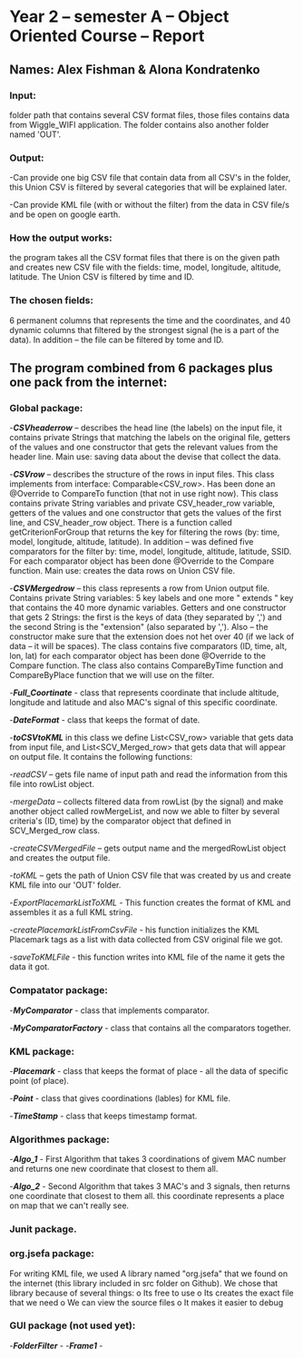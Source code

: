 # Year 2 – semester A – Object Oriented Course – Report 
## Names: Alex Fishman & Alona Kondratenko

### Input:
folder path that contains several CSV format files, those files contains data from Wiggle_WIFI application. The folder contains also another folder named 'OUT'.

### Output:  
-Can provide one big CSV file that contain data from all CSV's in the folder, this Union CSV is filtered by several categories that will be explained later.

-Can provide KML file (with or without the filter) from the data in CSV file/s and be open on google earth.

### How the output works: 
the program takes all the CSV format files that there is on the given path and creates new CSV file with the fields: time, model, longitude, altitude, latitude. The Union CSV is filtered by time and ID.

### The chosen fields: 
6 permanent columns that represents the time and the coordinates, and 40 dynamic columns that filtered by the strongest signal (he is a part of the data). In addition – the file can be filtered by tome and ID.

## The program combined from 6 packages plus one pack from the internet:
### Global package:
-**_CSVheaderrow_** – describes the head line (the labels) on the input file, it contains private Strings that matching the labels on the original file, getters of the values and one constructor that gets the relevant values from the header line.
Main use: saving data about the devise that collect the data.

-**_CSVrow_** – describes the structure of the rows in input files. 
This class implements from interface: Comparable<CSV_row>. 
Has been done an @Override to CompareTo function (that not in use right now). 
This class contains private String variables and private CSV_header_row variable, getters of the values and one constructor that gets the values of the first line, and CSV_header_row object.
There is a function called getCriterionForGroup that returns the key for filtering the rows (by: time, model, longitude, altitude, latitude).
In addition – was defined five comparators for the filter by: time, model, longitude, altitude, latitude, SSID. For each comparator object has been done @Override to the Compare function.
Main use: creates the data rows on Union CSV file.

-**_CSVMergedrow_** – this class represents a row from Union output file.
Contains private String variables: 5 key labels and one more " extends " key that contains the 40 more dynamic variables. Getters and one constructor that gets 2 Strings: the first is the keys of data (they separated by ',') and the second String is the "extension" (also separated by ','). Also – the constructor make sure that the extension does not het over 40 (if we lack of data – it will be spaces).
The class contains five comparators (ID, time, alt, lon, lat) for each comparator object  has been done @Override to the Compare function.
The class also contains CompareByTime function and CompareByPlace function that we will use on the filter.

-**_Full_Coortinate_** - class that represents coordinate that include altitude, longitude and latitude and also MAC's signal of this specific coordinate.

-**_DateFormat_** - class that keeps the format of date.

-**_toCSVtoKML_** in this class we define List<CSV_row> variable that gets data from input file, and List<SCV_Merged_row> that gets data that will appear on output file. It contains the following functions:

-_readCSV_ – gets file name of input path and read the information from this file into rowList object.

-_mergeData_ – collects filtered data from rowList (by the signal) and make another object called rowMergeList, and now we able to filter by several criteria's (ID, time) by the comparator object that defined in SCV_Merged_row class.

-_createCSVMergedFile_ – gets output name and the mergedRowList object and creates the output file.

-_toKML_ – gets the path of  Union CSV file that was created by us and create KML file into our 'OUT' folder.

-_ExportPlacemarkListToXML_ - This function creates the format of KML and assembles it as a full KML string.

-_createPlacemarkListFromCsvFile_ - his function initializes the KML Placemark tags as a list with data collected from CSV original file we got.

-_saveToKMLFile_ - this function writes into KML file of the name it gets the data it got.


### Compatator package:
-**_MyComparator_** - class that implements comparator.

-**_MyComparatorFactory_** - class that contains all the comparators together.

### KML package:
-**_Placemark_** - class that keeps the format of place - all the data of specific point (of place).

-**_Point_** - class that gives coordinations (lables) for KML file.

-**_TimeStamp_** - class that keeps timestamp format.

### Algorithmes package:
-**_Algo_1_** - First Algorithm that takes 3 coordinations of givem MAC number and returns one new coordinate that closest to them all.

-**_Algo_2_** -  Second Algorithm that takes 3 MAC's and 3 signals, then returns one coordinate that closest to them all. this coordinate represents a place on map that we can't really see.

### Junit package.

### org.jsefa package:
For writing KML file, we used A library named "org.jsefa" that we found on the internet (this library included in src folder on Github).
 We chose that library because of several things:
o	Its free to use
o	Its creates the exact file that we need
o	We can view the source files
o	It makes it easier to debug

### GUI package (not used yet):
-**_FolderFilter_** - 
-**_Frame1_** -

